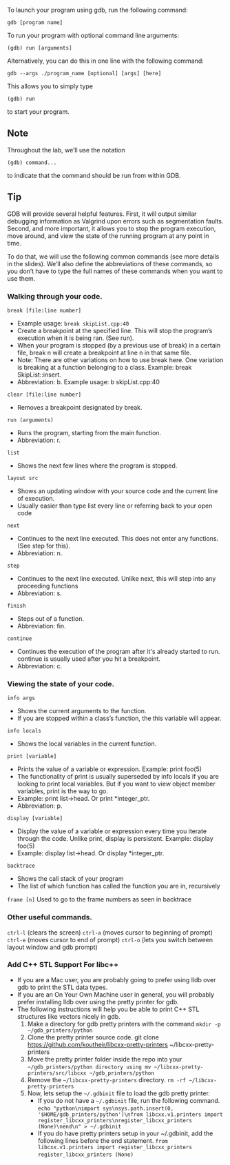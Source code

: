 To launch your program using gdb, run the following command:

```
gdb [program name]
```

To run your program with optional command line arguments:

```
(gdb) run [arguments]
```

Alternatively, you can do this in one line with the following command:

```
gdb --args ./program_name [optional] [args] [here]
```

This allows you to simply type

```
(gdb) run
```

to start your program.

## Note 
Throughout the lab, we’ll use the notation

```
(gdb) command...
```

to indicate that the command should be run from within GDB.

## Tip 
GDB will provide several helpful features. First, it will output similar debugging information as Valgrind upon errors such as segmentation faults. Second, and more important, it allows you to stop the program execution, move around, and view the state of the running program at any point in time.

To do that, we will use the following common commands (see more details in the slides). We’ll also define the abbreviations of these commands, so you don’t have to type the full names of these commands when you want to use them.

### Walking through your code.
```break [file:line number]```
  - Example usage:  ```break skipList.cpp:40```
  - Create a breakpoint at the specified line. This will stop the program’s execution when it is being ran. (See run).
  - When your program is stopped (by a previous use of break) in a certain file, break n will create a breakpoint at line n in that same file.
  - Note: There are other variations on how to use break here. One variation is breaking at a function belonging to a class. Example: break SkipList::insert.
  - Abbreviation: b. Example usage: b skipList.cpp:40

```clear [file:line number]```
  - Removes a breakpoint designated by break.

```run (arguments)```
  - Runs the program, starting from the main function.
  - Abbreviation: r.

```list```
  - Shows the next few lines where the program is stopped.

```layout src```
  - Shows an updating window with your source code and the current line of execution.
  - Usually easier than type list every line or referring back to your open code
    
```next```
  - Continues to the next line executed. This does not enter any functions. (See step for this).
  - Abbreviation: n.
    
```step```
  - Continues to the next line executed. Unlike next, this will step into any proceeding functions
  - Abbreviation: s.

```finish```
  - Steps out of a function.
  - Abbreviation: fin.
    
```continue```
  - Continues the execution of the program after it's already started to run. continue is usually used after you hit a breakpoint.
  - Abbreviation: c.

### Viewing the state of your code.

```info args```
  - Shows the current arguments to the function.
  - If you are stopped within a class’s function, the this variable will appear.
    
```info locals```
  - Shows the local variables in the current function.
  
```print [variable]```
  - Prints the value of a variable or expression. Example: print foo(5)
  - The functionality of print is usually superseded by info locals if you are looking to print local variables. But if you want to view object member variables, print is the way to go.
  - Example: print list->head. Or print *integer_ptr.
  - Abbreviation: p.
    
```display [variable]```
  - Display the value of a variable or expression every time you iterate through the code. Unlike print, display is persistent. Example: display foo(5)
  - Example: display list->head. Or display *integer_ptr.
    
```backtrace```
  - Shows the call stack of your program
  - The list of which function has called the function you are in, recursively
    
```frame [n]```
Used to go to the frame numbers as seen in backtrace


### Other useful commands.
```ctrl-l``` (clears the screen)
```ctrl-a``` (moves cursor to beginning of prompt)
```ctrl-e``` (moves cursor to end of prompt)
```ctrl-o``` (lets you switch between layout window and gdb prompt)

### Add C++ STL Support For libc++
  - If you are a Mac user, you are probably going to prefer using lldb over gdb to print the STL data types.
  - If you are an On Your Own Machine user in general, you will probably prefer installing lldb over using the pretty printer for gdb.
  - The following instructions will help you be able to print C++ STL structures like vectors nicely in gdb.
      1. Make a directory for gdb pretty printers with the command ```mkdir -p ~/gdb_printers/python```
      2. Clone the pretty printer source code. git clone https://github.com/koutheir/libcxx-pretty-printers ~/libcxx-pretty-printers
      3. Move the pretty printer folder inside the repo into your ```~/gdb_printers/python directory using mv ~/libcxx-pretty-printers/src/libcxx ~/gdb_printers/python```
      4. Remove the ```~/libcxx-pretty-printers``` directory. ```rm -rf ~/libcxx-pretty-printers```
      5. Now, lets setup the ```~/.gdbinit``` file to load the gdb pretty printer.
          - If you do not have a ```~/.gdbinit``` file, run the following command.
           ```echo "python\nimport sys\nsys.path.insert(0, '$HOME/gdb_printers/python')\nfrom libcxx.v1.printers import register_libcxx_printers\nregister_libcxx_printers (None)\nend\n" > ~/.gdbinit```
          - If you do have pretty printers setup in your ~/.gdbinit, add the following lines before the end statement.
           ```from libcxx.v1.printers import register_libcxx_printers```
           ```register_libcxx_printers (None)```
